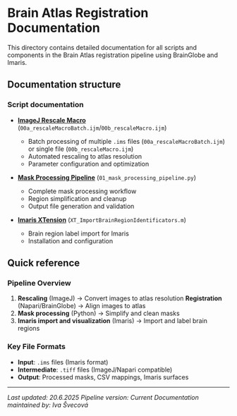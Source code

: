 # Brain Atlas Registration Documentation

This directory contains detailed documentation for all scripts and components in the Brain Atlas registration pipeline using BrainGlobe and Imaris.

## Documentation structure

### Script documentation

- **[ImageJ Rescale Macro](00_rescaleMacro_documentation.md)** (`00a_rescaleMacroBatch.ijm`/`00b_rescaleMacro.ijm`)
  - Batch processing of multiple `.ims` files (`00a_rescaleMacroBatch.ijm`) or single file (`00b_rescaleMacro.ijm`)
  - Automated rescaling to atlas resolution
  - Parameter configuration and optimization

- **[Mask Processing Pipeline](01_mask_processing_pipeline_documentation.md)** (`01_mask_processing_pipeline.py`)
  - Complete mask processing workflow
  - Region simplification and cleanup
  - Output file generation and validation

- **[Imaris XTension](XT_ImportBrainRegionIdentificators_documentation.md)** (`XT_ImportBrainRegionIdentificators.m`)
  - Brain region label import for Imaris
  - Installation and configuration

## Quick reference

### Pipeline Overview
1. **Rescaling** (ImageJ) → Convert images to atlas resolution
  **Registration** (Napari/BrainGlobe) → Align images to atlas
2. **Mask processing** (Python) → Simplify and clean masks
3. **Imaris import and visualization** (Imaris) → Import and label brain regions

### Key File Formats
- **Input**: `.ims` files (Imaris format)
- **Intermediate**: `.tiff` files (ImageJ/Napari compatible)
- **Output**: Processed masks, CSV mappings, Imaris surfaces

---

*Last updated: 20.6.2025*
*Pipeline version: Current*
*Documentation maintained by: Iva Švecová*
